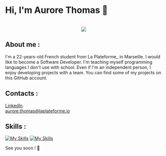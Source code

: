 # Hi, I'm Aurore Thomas 👋 
 </br>
<div id="header" align="center">
  <a href="https://visitcount.itsvg.in">
    <img src="https://visitcount.itsvg.in/api?id=aurore-thomas&label=Profile%20Views&color=6&icon=5&pretty=true"/>
  </a>
 </div>
 
## About me :
I'm a 22-years-old French student from La Plateforme_ in Marseille. I would like to become a Software Developer.
I'm teaching myself programming languages I don't use with school. Even if I'm an independent person, I enjoy developing projects with a team. You can find some of my projects on this GitHub account.
  
 ## Contacts :
[LinkedIn](https://www.linkedin.com/in/aurore-thomas-laplateforme "My LinkedIn") </br>
[aurore.thomas@laplateforme.io](mailto:aurore.thomas@laplateforme.io "Send my an email")

## Skills : 
[![My Skills](https://skillicons.dev/icons?i=py,java,cpp,mysql,linux,powershell)](https://skillicons.dev)
[![My Skills](https://skillicons.dev/icons?i=git,html,css,figma)](https://skillicons.dev)

See you soon ! 👋



<!--
**aurore-thomas/aurore-thomas** is a ✨ _special_ ✨ repository because its `README.md` (this file) appears on your GitHub profile.

Here are some ideas to get you started:

- 🔭 I’m currently working on ...
- 🌱 I’m currently learning ...
- 👯 I’m looking to collaborate on ...
- 🤔 I’m looking for help with ...
- 💬 Ask me about ...
- 📫 How to reach me: ...
- 😄 Pronouns: ...
- ⚡ Fun fact: ...
-->

